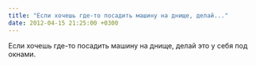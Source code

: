 ```yaml
---
title: "Если хочешь где-то посадить машину на днище, делай..."
date: 2012-04-15 21:25:00 +0300
---
```


Если хочешь где-то посадить машину на днище, делай это у себя под окнами.

